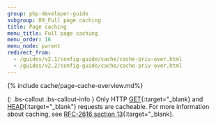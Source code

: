 ```yaml
---
group: php-developer-guide
subgroup: 09_Full page caching
title: Page caching
menu_title: Full page caching
menu_order: 16
menu_node: parent
redirect_from:
  - /guides/v2.1/config-guide/cache/cache-priv-over.html
  - /guides/v2.2/config-guide/cache/cache-priv-over.html
---
```


{% include cache/page-cache-overview.md%}

{: .bs-callout .bs-callout-info }
Only HTTP [GET](https://www.w3.org/Protocols/rfc2616/rfc2616-sec9.html#sec9.3){:target="_blank} and [HEAD](https://www.w3.org/Protocols/rfc2616/rfc2616-sec9.html#sec9.4){:target="_blank"} requests are cacheable. For more information about caching, see [RFC-2616 section 13](https://www.w3.org/Protocols/rfc2616/rfc2616-sec13.html){:target="_blank}.
